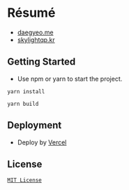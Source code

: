 # Résumé

- [daegyeo.me](https://daegyeo.me/)
- [skylightqp.kr](https://skylightqp.kr/)

## Getting Started

- Use npm or yarn to start the project.

```shell
yarn install
```  

```shell
yarn build
```

## Deployment

- Deploy by [Vercel](https://vercel.com/)

## License
[`MIT License`](https://github.com/SkyLightQP/resume/blob/master/LICENSE)
